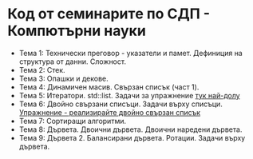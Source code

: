 # Код от семинаритe по СДП - Компютърни науки
* Тема 1: Технически преговор - указатели и памет. Дефиниция на структура от данни. Сложност.
* Тема 2: Стек.
* Тема 3: Опашки и декове.
* Тема 4: Динамичен масив. Свързан списък (част 1).
* Тема 5: Итератори. std::list. Задачи за упражнение [тук най-долу](Seminar05/README.md)
* Тема 6: Двойно свързани списъци. Задачи върху списъци. [Упражнение - реализирайте двойно свързан списък](Seminar06/DLLSkeleton.cpp)
* Тема 7: Сортиращи алгоритми.
* Тема 8: Дървета. Двоични дървета. Двоични наредени дървета.
* Тема 9: Дървета 2. Балансирани дървета. Ротации. Задачи върху дървета.